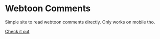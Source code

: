 # Webtoon Comments
Simple site to read webtoon comments directly.
Only works on mobile tho.

[Check it out](https://itsdoble.github.io/webtoon-comments)
